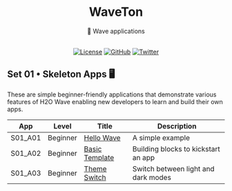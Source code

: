 <div align='center'>

<h1>WaveTon</h1>
💯 Wave applications

<br>
<br>

[![License](https://img.shields.io/badge/license-Apache%202.0-blue.svg?logo=apache)](https://github.com/vopani/waveton/blob/master/LICENSE)
[![GitHub](https://img.shields.io/github/stars/vopani/waveton?color=yellowgreen&logo=github)](https://img.shields.io/github/stars/vopani/waveton?color=yellowgreen&logo=github)
[![Twitter](https://img.shields.io/twitter/follow/vopani)](https://twitter.com/vopani)

</div>

## Set 01 • Skeleton Apps 🖥️
These are simple beginner-friendly applications that demonstrate various features of H2O Wave enabling new developers to learn and build their own apps.

| App      | Level    | Title | Description |
| -------- | -------- | ----- | ----------- |
| S01_A01  | Beginner | [Hello Wave](https://github.com/vopani/waveton/tree/main/applications/S01_Skeleton_Apps/S01_A01_Hello_Wave) | A simple example |
| S01_A02  | Beginner | [Basic Template](https://github.com/vopani/waveton/tree/main/applications/S01_Skeleton_Apps/S01_A02_Basic_Template) | Building blocks to kickstart an app |
| S01_A03  | Beginner | [Theme Switch](https://github.com/vopani/waveton/tree/main/applications/S01_Skeleton_Apps/S01_A03_Theme_Switch) | Switch between light and dark modes |
